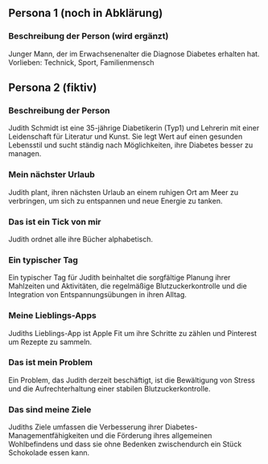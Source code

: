 ## Persona 1 (noch in Abklärung)
### Beschreibung der Person (wird ergänzt)
Junger Mann, der im Erwachsenenalter die Diagnose Diabetes erhalten hat.
Vorlieben: Technick, Sport, Familienmensch

## Persona 2 (fiktiv)
### Beschreibung der Person
Judith Schmidt ist eine 35-jährige Diabetikerin (Typ1) und Lehrerin mit einer Leidenschaft für Literatur und Kunst. Sie legt Wert auf einen gesunden Lebensstil und sucht ständig nach Möglichkeiten, ihre Diabetes besser zu managen.

### Mein nächster Urlaub
Judith plant, ihren nächsten Urlaub an einem ruhigen Ort am Meer zu verbringen, um sich zu entspannen und neue Energie zu tanken.

### Das ist ein Tick von mir
Judith ordnet alle ihre Bücher alphabetisch.

### Ein typischer Tag
Ein typischer Tag für Judith beinhaltet die sorgfältige Planung ihrer Mahlzeiten und Aktivitäten, die regelmäßige Blutzuckerkontrolle und die Integration von Entspannungsübungen in ihren Alltag.

### Meine Lieblings-Apps
Judiths Lieblings-App ist Apple Fit um ihre Schritte zu zählen und Pinterest um Rezepte zu sammeln.

### Das ist mein Problem
Ein Problem, das Judith derzeit beschäftigt, ist die Bewältigung von Stress und die Aufrechterhaltung einer stabilen Blutzuckerkontrolle.

### Das sind meine Ziele
Judiths Ziele umfassen die Verbesserung ihrer Diabetes-Managementfähigkeiten und die Förderung ihres allgemeinen Wohlbefindens und dass sie ohne Bedenken zwischendurch ein Stück Schokolade essen kann.
